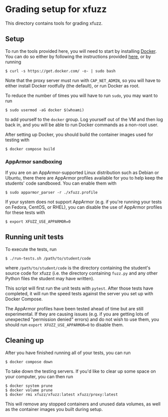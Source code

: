 # Grading setup for xfuzz

This directory contains tools for grading xfuzz.

## Setup

To run the tools provided here, you will need to start by installing
[Docker](https://en.wikipedia.org/wiki/Docker_%28software%29).  You can do so
either by following the instructions provided
[here](https://docs.docker.com/engine/install/), or by running

```
$ curl -s https://get.docker.com/ -o- | sudo bash
```

Note that the proxy server must run with `CAP_NET_ADMIN`, so you will have to
either install Docker rootfully (the default), or run Docker as root.

To reduce the number of times you will have to run `sudo`, you may want to run

```
$ sudo usermod -aG docker $(whoami)
```

to add yourself to the `docker` group. Log yourself out of the VM and then log
back in, and you will be able to run Docker commands as a non-root user.

After setting up Docker, you should build the container images used for testing
with

```
$ docker compose build
```

### AppArmor sandboxing

If you are on an AppArmor-supported Linux distribution such as Debian or Ubuntu,
there there are AppArmor profiles available for you to help keep the students'
code sandboxed. You can enable them with

```
$ sudo apparmor_parser -r ./xfuzz.profile
```

If your system does not support AppArmor (e.g. if you're running your tests on
Fedora, CentOS, or RHEL), you can disable the use of AppArmor profiles for these
tests with

```
$ export XFUZZ_USE_APPARMOR=0
```

## Running unit tests

To execute the tests, run

```
$ ./run-tests.sh /path/to/student/code
```

where `/path/to/student/code` is the directory containing the student's source
code for xfuzz (i.e. the directory containing `fuzz.py` and any other Python
files the student may have written).

This script will first run the unit tests with `pytest`. After those tests have
completed, it will run the speed tests against the server you set up with Docker
Compose.

The AppArmor profiles have been tested ahead of time but are still experimental.
If they are causing issues (e.g. if you are getting lots of unexpected
"permission denied" errors) and do not wish to use them, you should run `export
XFUZZ_USE_APPARMOR=0` to disable them.

## Cleaning up

After you have finished running all of your tests, you can run

```
$ docker compose down
```

To take down the testing servers. If you'd like to clear up some space on your
computer, you can then run

```
$ docker system prune
$ docker volume prune
$ docker rmi xfuzz/xfuzz:latest xfuzz/proxy:latest
```

This will remove any stopped containers and unused data volumes, as well as the
container images you built during setup.

